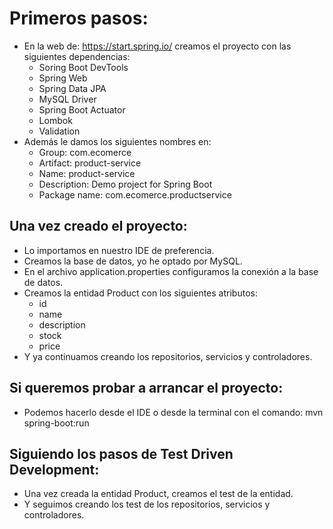 # Primeros pasos:
- En la web de: https://start.spring.io/ creamos el proyecto con las siguientes dependencias:
  - Soring Boot DevTools
  - Spring Web
  - Spring Data JPA
  - MySQL Driver
  - Spring Boot Actuator
  - Lombok
  - Validation
- Además le damos los siguientes nombres en:
  - Group: com.ecomerce
  - Artifact: product-service
  - Name: product-service
  - Description: Demo project for Spring Boot
  - Package name: com.ecomerce.productservice
## Una vez creado el proyecto:
- Lo importamos en nuestro IDE de preferencia.
- Creamos la base de datos, yo he optado por MySQL.
- En el archivo application.properties configuramos la conexión a la base de datos.
- Creamos la entidad Product con los siguientes atributos:
  - id
  - name
  - description
  - stock
  - price
- Y ya continuamos creando los repositorios, servicios y controladores.
## Si queremos probar a arrancar el proyecto:
- Podemos hacerlo desde el IDE o desde la terminal con el comando: mvn spring-boot:run
## Siguiendo los pasos de Test Driven Development:
- Una vez creada la entidad Product, creamos el test de la entidad.
- Y seguimos creando los test de los repositorios, servicios y controladores.